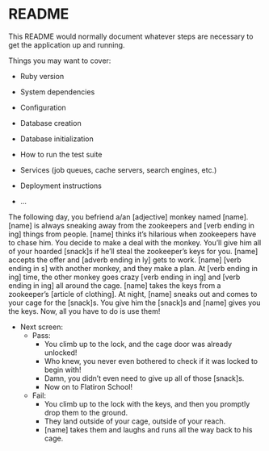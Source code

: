 # README

This README would normally document whatever steps are necessary to get the
application up and running.

Things you may want to cover:

* Ruby version

* System dependencies

* Configuration

* Database creation

* Database initialization

* How to run the test suite

* Services (job queues, cache servers, search engines, etc.)

* Deployment instructions

* ...

The following day, you befriend a/an [adjective] monkey named [name]. [name] is always sneaking away from the zookeepers and [verb ending in ing] things from people. [name] thinks it’s hilarious when zookeepers have to chase him. You decide to make a deal with the monkey. You’ll give him all of your hoarded [snack]s if he’ll steal the zookeeper’s keys for you. [name] accepts the offer and [adverb ending in ly] gets to work. [name] [verb ending in s] with another monkey, and they make a plan. At [verb ending in ing] time, the other monkey goes crazy [verb ending in ing] and [verb ending in ing] all around the cage. [name] takes the keys from a zookeeper’s [article of clothing]. At night, [name] sneaks out and comes to your cage for the [snack]s. You give him the [snack]s and [name] gives you the keys. Now, all you have to do is use them!
   * Next screen:
       * Pass:
           * You climb up to the lock, and the cage door was already unlocked!
           * Who knew, you never even bothered to check if it was locked to begin with!
           * Damn, you didn’t even need to give up all of those [snack]s.
           * Now on to Flatiron School!
       * Fail:
           * You climb up to the lock with the keys, and then you promptly drop them to the ground.
           * They land outside of your cage, outside of your reach.
           * [name] takes them and laughs and runs all the way back to his cage.
